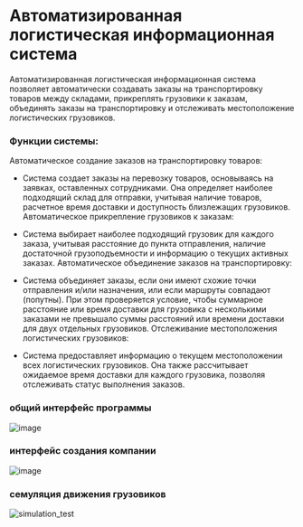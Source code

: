 # Автоматизированная логистическая информационная система
Автоматизированная логистическая информационная система позволяет автоматически создавать заказы на транспортировку товаров между складами, прикреплять грузовики к заказам, объединять заказы на транспортировку и отслеживать местоположение логистических грузовиков.

### Функции системы:
Автоматическое создание заказов на транспортировку товаров:

- Система создает заказы на перевозку товаров, основываясь на заявках, оставленных сотрудниками.
Она определяет наиболее подходящий склад для отправки, учитывая наличие товаров, расчетное время доставки и доступность близлежащих грузовиков.
Автоматическое прикрепление грузовиков к заказам:

- Система выбирает наиболее подходящий грузовик для каждого заказа, учитывая расстояние до пункта отправления, наличие достаточной грузоподъемности и информацию о текущих активных заказах.
Автоматическое объединение заказов на транспортировку:

- Система объединяет заказы, если они имеют схожие точки отправления и/или назначения, или если маршруты совпадают (попутны).
При этом проверяется условие, чтобы суммарное расстояние или время доставки для грузовика с несколькими заказами не превышало суммы расстояний или времени доставки для двух отдельных грузовиков.
Отслеживание местоположения логистических грузовиков:

- Система предоставляет информацию о текущем местоположении всех логистических грузовиков.
Она также рассчитывает ожидаемое время доставки для каждого грузовика, позволяя отслеживать статус выполнения заказов.

### общий интерфейс программы
![image](https://github.com/EvtoButcher/Logistics_Information_System/assets/52111046/609c4bc0-f91c-4bed-b171-cd2651b4108b)

### интерфейс создания компании
![image](https://github.com/EvtoButcher/Logistics_Information_System/assets/52111046/b923e4db-5437-4608-9246-42d6c5012c07)

### семуляция движения грузовиков
![simulation_test](https://github.com/EvtoButcher/Logistics_Information_System/assets/52111046/7dd0a65e-1b7a-4533-adbe-39b7c713ccce)




















